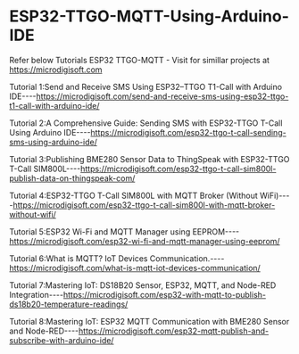 # ESP32-TTGO-MQTT-Using-Arduino-IDE
Refer below Tutorials ESP32 TTGO-MQTT - Visit for simillar projects at https://microdigisoft.com

Tutorial 1:Send and Receive SMS Using ESP32–TTGO T1-Call with Arduino IDE----https://microdigisoft.com/send-and-receive-sms-using-esp32-ttgo-t1-call-with-arduino-ide/

Tutorial 2:A Comprehensive Guide: Sending SMS with ESP32-TTGO T-Call Using Arduino IDE----https://microdigisoft.com/esp32-ttgo-t-call-sending-sms-using-arduino-ide/

Tutorial 3:Publishing BME280 Sensor Data to ThingSpeak with ESP32-TTGO T-Call SIM800L----https://microdigisoft.com/esp32-ttgo-t-call-sim800l-publish-data-on-thingspeak-com/

Tutorial 4:ESP32-TTGO T-Call SIM800L with MQTT Broker (Without WiFi)----https://microdigisoft.com/esp32-ttgo-t-call-sim800l-with-mqtt-broker-without-wifi/

Tutorial 5:ESP32 Wi-Fi and MQTT Manager using EEPROM----https://microdigisoft.com/esp32-wi-fi-and-mqtt-manager-using-eeprom/

Tutorial 6:What is MQTT? IoT Devices Communication.----https://microdigisoft.com/what-is-mqtt-iot-devices-communication/

Tutorial 7:Mastering IoT: DS18B20 Sensor, ESP32, MQTT, and Node-RED Integration----https://microdigisoft.com/esp32-with-mqtt-to-publish-ds18b20-temperature-readings/

Tutorial 8:Mastering IoT: ESP32 MQTT Communication with BME280 Sensor and Node-RED----https://microdigisoft.com/esp32-mqtt-publish-and-subscribe-with-arduino-ide/
